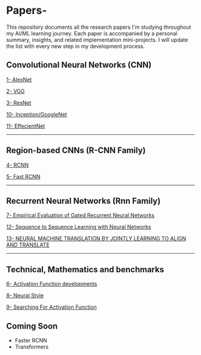 # Papers-

This repository documents all the research papers I'm studying throughout my AI/ML learning journey. Each paper is accompanied by a personal summary, insights, and related implementation mini-projects. I will update the list with every new step in my development process.

## Convolutional Neural Networks (CNN)

[1- AlexNet](https://github.com/omnia197/Papers-/tree/main/0001)

[2- VGG](https://github.com/omnia197/Papers-/tree/main/0002)  

[3- ResNet](https://github.com/omnia197/Papers-/tree/main/0003)  

[10- Inception/GoogleNet](https://github.com/omnia197/Papers-/tree/main/0010) 

[11- EffecientNet](https://github.com/omnia197/Papers-/tree/main/0011) 

---

## Region-based CNNs (R-CNN Family)

[4- RCNN](https://github.com/omnia197/Papers-/tree/main/0004)  

[5- Fast RCNN](https://github.com/omnia197/Papers-/tree/main/0005)  

---

## Recurrent Neural Networks (Rnn Family)

[7- Empirical Evaluation of Gated Recurrent Neural Networks](https://github.com/omnia197/Papers-/tree/main/0007)  


[12- Sequence to Sequence Learning with Neural Networks](https://github.com/omnia197/Papers-/tree/main/0012) 

[13- NEURAL MACHINE TRANSLATION BY JOINTLY LEARNING TO ALIGN AND TRANSLATE](https://github.com/omnia197/Papers-/tree/main/0013)

---

## Technical, Mathematics and benchmarks

[6- Activation Function developments](https://github.com/omnia197/Papers-/tree/main/0006) 

[8- Neural Style](https://github.com/omnia197/Papers-/tree/main/0008) 

[9- Searching For Activation Function](https://github.com/omnia197/Papers-/tree/main/0009)  

## Coming Soon

- Faster RCNN
- Transformers
